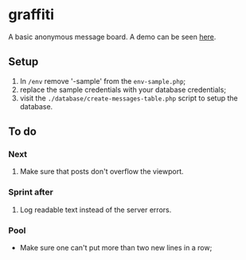 # graffiti
A basic anonymous message board. A demo can be seen [here](http://graffiti.sitesandbox.eu/).

## Setup
1. In `/env` remove '-sample' from the `env-sample.php`;
2. replace the sample credentials with your database credentials;
3. visit the `./database/create-messages-table.php` script to setup the database.

## To do

### Next
1. Make sure that posts don't overflow the viewport.

### Sprint after
1. Log readable text instead of the server errors.


### Pool
- Make sure one can't put more than two new lines in a row;
